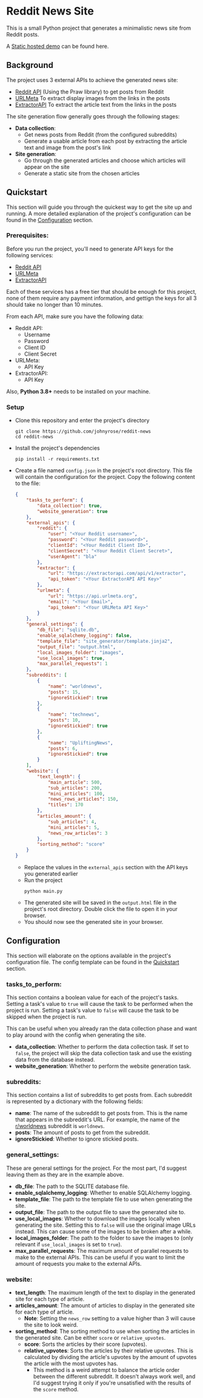 # Reddit News Site

This is a small Python project that generates a minimalistic news site from Reddit posts. 

A [Static hosted demo](https://johnyrose.github.io/reddit-news-static-demo/) can be found here.

## Background

The project uses 3 external APIs to achieve the generated news site:
 * [Reddit API](https://www.reddit.com/dev/api/) (Using the Praw library) to get posts from Reddit
 * [URLMeta](https://home.urlmeta.org/) To extract display images from the links in the posts
 * [ExtractorAPI](https://extractorapi.com/) To extract the article text from the links in the posts

The site generation flow generally goes through the following stages:
 * **Data collection**:
   * Get news posts from Reddit (from the configured subreddits)
   * Generate a usable article from each post by extracting the article text and image from the post's link
 * **Site generation**:
   * Go through the generated articles and choose which articles will appear on the site
   * Generate a static site from the chosen articles

## Quickstart

This section will guide you through the quickest way to get the site up and running. A more detailed explanation of the project's configuration can be found in the [Configuration](#configuration) section.

### Prerequisites:

Before you run the project, you'll need to generate API keys for the following services:
 * [Reddit API](https://www.reddit.com/prefs/apps/)
 * [URLMeta](https://home.urlmeta.org/)
 * [ExtractorAPI](https://extractorapi.com/)

Each of these services has a free tier that should be enough for this project, none of them require any payment information, and gettign the keys for all 3 should take no longer than 10 minutes.

From each API, make sure you have the following data:
 * Reddit API:
   * Username
   * Password
   * Client ID
   * Client Secret
 * URLMeta:
   * API Key
 * ExtractorAPI:
   * API Key

Also, **Python 3.8+** needs to be installed on your machine.

### Setup

* Clone this repository and enter the project's directory
    ```commandline
    git clone https://github.com/johnyrose/reddit-news
    cd reddit-news
    ```
* Install the project's dependencies
    ```commandline
    pip install -r requirements.txt
    ```
* Create a file named `config.json` in the project's root directory. This file will contain the configuration for the project. Copy the following content to the file:
    ```json
    {
        "tasks_to_perform": {
            "data_collection": true,
            "website_generation": true
        },
        "external_apis": {
            "reddit": {
                "user": "<Your Reddit username>",
                "password": "<Your Reddit password>",
                "clientId": "<Your Reddit Client ID>",
                "clientSecret": "<Your Reddit Client Secret>",
                "userAgent": "bla"
            },
            "extractor": {
                "url": "https://extractorapi.com/api/v1/extractor",
                "api_token": "<Your ExtractorAPI API Key>"
            },
            "urlmeta": {
                "url": "https://api.urlmeta.org",
                "email": "<Your Email>",
                "api_token": "<Your URLMeta API Key>"
            }
        },
        "general_settings": {
            "db_file": "sqlite.db",
            "enable_sqlalchemy_logging": false,
            "template_file": "site_generator/template.jinja2",
            "output_file": "output.html",
            "local_images_folder": "images",
            "use_local_images": true,
            "max_parallel_requests": 1
        },
        "subreddits": [
            {
                "name": "worldnews",
                "posts": 15,
                "ignoreStickied": true
            },
            {
                "name": "technews",
                "posts": 10,
                "ignoreStickied": true
            },
            {
                "name": "UpliftingNews",
                "posts": 6,
                "ignoreStickied": true
            }
        ],
        "website": {
            "text_length": {
                "main_article": 500,
                "sub_articles": 200,
                "mini_articles": 100,
                "news_rows_articles": 150,
                "titles": 170
            },
            "articles_amount": {
                "sub_articles": 4,
                "mini_articles": 5,
                "news_row_articles": 3
            },
            "sorting_method": "score"
        }
    }
    ```
  * Replace the values in the `external_apis` section with the API keys you generated earlier
  * Run the project
    ```commandline
    python main.py
    ```
  * The generated site will be saved in the `output.html` file in the project's root directory. Double click the file to open it in your browser.
  * You should now see the generated site in your browser. 

## Configuration

This section will elaborate on the options available in the project's configuration file. The config template can be found in the [Quickstart](#quickstart) section.

### tasks_to_perform: 

This section contains a boolean value for each of the project's tasks. Setting a task's value to `true` will cause the task to be performed when the project is run. Setting a task's value to `false` will cause the task to be skipped when the project is run.

This can be useful when you already ran the data collection phase and want to play around with the config when generating the site.
 * **data_collection**: Whether to perform the data collection task. If set to `false`, the project will skip the data collection task and use the existing data from the database instead.
 * **website_generation**: Whether to perform the website generation task.

### subreddits:

This section contains a list of subreddits to get posts from. Each subreddit is represented by a dictionary with the following fields:
 * **name**: The name of the subreddit to get posts from. This is the name that appears in the subreddit's URL. For example, the name of the [r/worldnews](https://www.reddit.com/r/worldnews/) subreddit is `worldnews`.
 * **posts**: The amount of posts to get from the subreddit. 
 * **ignoreStickied**: Whether to ignore stickied posts.

### general_settings:

These are general settings for the project. For the most part, I'd suggest leaving them as they are in the example above.

  * **db_file**: The path to the SQLITE database file.
  * **enable_sqlalchemy_logging**: Whether to enable SQLAlchemy logging.
  * **template_file**: The path to the template file to use when generating the site.
  * **output_file**: The path to the output file to save the generated site to.
  * **use_local_images**: Whether to download the images locally when generating the site. Setting this to `false` will use the original image URLs instead. This can cause some of the images to be broken after a while.
  * **local_images_folder**: The path to the folder to save the images to (only relevant if `use_local_images` is set to `true`).
  * **max_parallel_requests**: The maximum amount of parallel requests to make to the external APIs. This can be useful if you want to limit the amount of requests you make to the external APIs.

### website:
* **text_length**: The maximum length of the text to display in the generated site for each type of article.
* **articles_amount**: The amount of articles to display in the generated site for each type of article.
  * **Note**: Setting the `news_row` setting to a value higher than 3 will cause the site to look weird. 
* **sorting_method**: The sorting method to use when sorting the articles in the generated site. Can be either `score` or `relative_upvotes`.
  * **score**: Sorts the articles by their score (upvotes).
  * **relative_upvotes**: Sorts the articles by their relative upvotes. This is calculated by dividing the article's upvotes by the amount of upvotes the article with the most upvotes has.
    * This method is a weird attempt to balance the article order between the different subreddit. It doesn't always work well, and I'd suggest trying it only if you're unsatisfied with the results of the `score` method.
